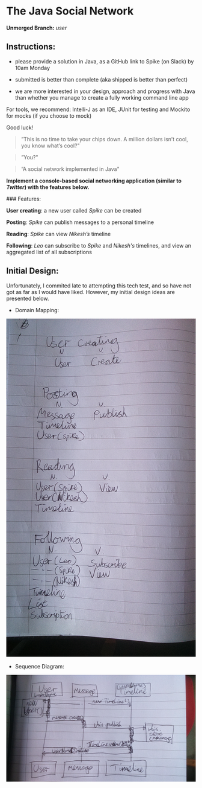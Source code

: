 # The Java Social Network

**Unmerged Branch:** _user_

## Instructions:

* please provide a solution in Java, as a GitHub link to Spike (on Slack) by 10am Monday

* submitted is better than complete (aka shipped is better than perfect)

* we are more interested in your design, approach and progress with Java than whether you manage to create a fully working command line app

​For tools, we recommend: Intelli-J as an IDE, JUnit for testing and Mockito for mocks (if you choose to mock)

​Good luck!

>”This is no time to take your chips down. A million dollars isn’t cool, you know what’s cool?"  

>”You?"  

>”A social network implemented in Java"

​**Implement a console-based social networking application (similar to _Twitter_) with the features below.**

​### Features:

**User creating**: a new user called *Spike* can be created  

**Posting**: *Spike* can publish messages to a personal timeline  

**Reading**: *Spike* can view *Nikesh’s* timeline  

**Following**: *Leo* can subscribe to *Spike* and *Nikesh's* timelines, and view an aggregated list of all subscriptions  

## Initial Design:

Unfortunately, I commited late to attempting this tech test, and so have not got as far as I would have liked.  However, my initial design ideas are presented below.

* Domain Mapping:
<img src="images/domain_mapping.jpg">

* Sequence Diagram:
<img src="images/Sequence_Diagram.jpg">